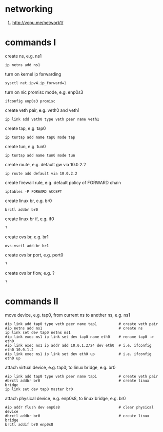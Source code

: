 # networking

1. http://vcpu.me/network1/

# commands I

create ns, e.g. ns1

```
ip netns add ns1
```

turn on kernel ip forwarding

```
sysctl net.ipv4.ip_forward=1
```

turn on nic promisc mode, e.g. enp0s3

```
ifconfig enp0s3 promisc
```

create veth pair, e.g. veth0 and veth1

```
ip link add veth0 type veth peer name veth1
```

create tap, e.g. tap0

```
ip tuntap add name tap0 mode tap
```

create tun, e.g. tun0

```
ip tuntap add name tun0 mode tun
```

create route, e.g. default gw via 10.0.2.2

```
ip route add default via 10.0.2.2
```

create firewall rule, e.g. default policy of FORWARD chain

```
iptables -P FORWARD ACCEPT
```

create linux br, e.g. br0

```
brctl addbr br0
```

create linux br if, e.g. if0

```
?
```

create ovs br, e.g. br1

```
ovs-vsctl add-br br1
```

create ovs br port, e.g. port0

```
?
```

create ovs br flow, e.g. ?

```
?
```

# commands II

move device, e.g. tap0, from current ns to another ns, e.g. ns1

```
#ip link add tap0 type veth peer name tap1          # create veth pair
#ip netns add ns1                                   # create ns
ip link set dev tap0 netns ns1
#ip link exec ns1 ip link set dev tap0 name eth0    # rename tap0 -> eth0
#ip link exec ns1 ip addr add 10.0.1.2/24 dev eth0  # i.e. ifconfig eth0 10.0.1.2
#ip link exec ns1 ip link set dev eth0 up           # i.e. ifconfig eth0 up
```

attach virtual device, e.g. tap0, to linux bridge, e.g. br0

```
#ip link add tap0 type veth peer name tap1          # create veth pair
#brctl addbr br0                                    # create linux bridge
ip link set dev tap0 master br0
```

attach physical device, e.g. enp0s8, to linux bridge, e.g. br0

```
#ip addr flush dev enp0s8                           # clear physical device
#brctl addbr br0                                    # create linux bridge
brctl addif br0 enp0s8
```
